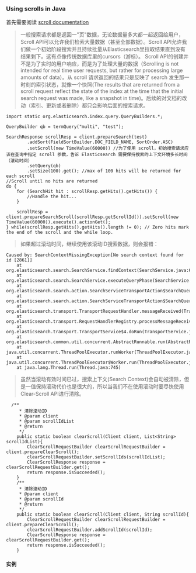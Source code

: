 
### Using scrolls in Java

首先需要阅读 [scroll documentation](https://www.elastic.co/guide/en/elasticsearch/reference/5.6/search-request-scroll.html)

> 一般搜索请求都是返回一"页"数据，无论数据量多大都一起返回给用户，Scroll API可以允许我们检索大量数据（甚至全部数据）。Scroll API允许我们做一个初始阶段搜索并且持续批量从Elasticsearch里拉取结果直到没有结果剩下。这有点像传统数据库里的cursors（游标）。
Scroll API的创建并不是为了实时的用户响应，而是为了处理大量的数据（Scrolling is not intended for real time user requests, but rather for processing large amounts of data）。从 scroll 请求返回的结果只是反映了 search 发生那一时刻的索引状态，就像一个快照(The results that are returned from a scroll request reflect the state of the index at the time that the initial search request was made, like a snapshot in time)。后续的对文档的改动（索引、更新或者删除）都只会影响后面的搜索请求。




```
import static org.elasticsearch.index.query.QueryBuilders.*;

QueryBuilder qb = termQuery("multi", "test");

SearchResponse scrollResp = client.prepareSearch(test)
        .addSort(FieldSortBuilder.DOC_FIELD_NAME, SortOrder.ASC)
        .setScroll(new TimeValue(60000)) //为了使用 scroll，初始搜索请求应该在查询中指定 scroll 参数，告诉 Elasticsearch 需要保持搜索的上下文环境多长时间（滚动时间）
        .setQuery(qb)
        .setSize(100).get(); //max of 100 hits will be returned for each scroll
//Scroll until no hits are returned
do {
    for (SearchHit hit : scrollResp.getHits().getHits()) {
        //Handle the hit...
    }

    scrollResp = client.prepareSearchScroll(scrollResp.getScrollId()).setScroll(new TimeValue(60000)).execute().actionGet();
} while(scrollResp.getHits().getHits().length != 0); // Zero hits mark the end of the scroll and the while loop.
```

> 如果超过滚动时间，继续使用该滚动ID搜索数据，则会报错：


```
Caused by: SearchContextMissingException[No search context found for id [2861]]
	at org.elasticsearch.search.SearchService.findContext(SearchService.java:613)
	at org.elasticsearch.search.SearchService.executeQueryPhase(SearchService.java:403)
	at org.elasticsearch.search.action.SearchServiceTransportAction$SearchQueryScrollTransportHandler.messageReceived(SearchServiceTransportAction.java:384)
	at org.elasticsearch.search.action.SearchServiceTransportAction$SearchQueryScrollTransportHandler.messageReceived(SearchServiceTransportAction.java:381)
	at org.elasticsearch.transport.TransportRequestHandler.messageReceived(TransportRequestHandler.java:33)
	at org.elasticsearch.transport.RequestHandlerRegistry.processMessageReceived(RequestHandlerRegistry.java:75)
	at org.elasticsearch.transport.TransportService$4.doRun(TransportService.java:376)
	at org.elasticsearch.common.util.concurrent.AbstractRunnable.run(AbstractRunnable.java:37)
	at java.util.concurrent.ThreadPoolExecutor.runWorker(ThreadPoolExecutor.java:1142)
	at java.util.concurrent.ThreadPoolExecutor$Worker.run(ThreadPoolExecutor.java:617)
	at java.lang.Thread.run(Thread.java:745)
```
> 虽然当滚动有效时间已过，搜索上下文(Search Context)会自动被清除，但是一值保持滚动代价也是很大的，所以当我们不在使用滚动时要尽快使用Clear-Scroll API进行清除。


```
  /**
     * 清除滚动ID
     * @param client
     * @param scrollIdList
     * @return
     */
    public static boolean clearScroll(Client client, List<String> scrollIdList){
        ClearScrollRequestBuilder clearScrollRequestBuilder = client.prepareClearScroll();
        clearScrollRequestBuilder.setScrollIds(scrollIdList);
        ClearScrollResponse response = clearScrollRequestBuilder.get();
        return response.isSucceeded();
    }
    /**
     * 清除滚动ID
     * @param client
     * @param scrollId
     * @return
     */
    public static boolean clearScroll(Client client, String scrollId){
        ClearScrollRequestBuilder clearScrollRequestBuilder = client.prepareClearScroll();
        clearScrollRequestBuilder.addScrollId(scrollId);
        ClearScrollResponse response = clearScrollRequestBuilder.get();
        return response.isSucceeded();
    }
```

#### 实例

```

```